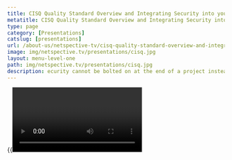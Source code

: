 ```yaml
---
title: CISQ Quality Standard Overview and Integrating Security into your Systems Development Lifecycle (SDLC)
metatitle: CISQ Quality Standard Overview and Integrating Security into your Systems Development Lifecycle (SDLC) - Netspective
type: page
category: [Presentations]
catslug: [presentations]
url: /about-us/netspective-tv/cisq-quality-standard-overview-and-integrating-security-into-your-systems-development-lifecycle-sdlc/
image: img/netspective.tv/presentations/cisq.jpg
layout: menu-level-one
path: img/netspective.tv/presentations/cisq.jpg
description: ecurity cannot be bolted on at the end of a project instead, it must be considered throughout the process. It’s better, faster, and cheaper to integrate security into your system development lifecycle. All the tools and approaches you need are readily available, most for free.
---
```


{{<video a9abb2c8505740ea807b26098aabdd91>}}